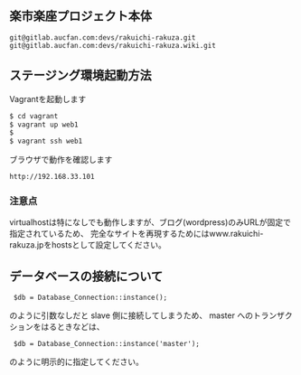 
## 楽市楽座プロジェクト本体

```
git@gitlab.aucfan.com:devs/rakuichi-rakuza.git
git@gitlab.aucfan.com:devs/rakuichi-rakuza.wiki.git
```

## ステージング環境起動方法

Vagrantを起動します

```sh
$ cd vagrant
$ vagrant up web1
$
$ vagrant ssh web1
```

ブラウザで動作を確認します

```
http://192.168.33.101
```

### 注意点
virtualhostは特になしでも動作しますが、ブログ(wordpress)のみURLが固定で指定されているため、
完全なサイトを再現するためにはwww.rakuichi-rakuza.jpをhostsとして設定してください。


## データベースの接続について

```
 $db = Database_Connection::instance();
```

のように引数なしだと slave 側に接続してしまうため、
master へのトランザクションをはるときなどは、

```
 $db = Database_Connection::instance('master');
```

のように明示的に指定してください。
